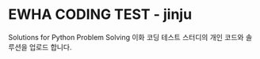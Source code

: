 # EWHA CODING TEST - jinju
Solutions for Python Problem Solving
이화 코딩 테스트 스터디의 개인 코드와 솔루션을 업로드 합니다.

